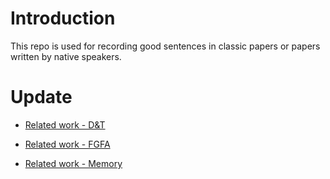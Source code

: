# Introduction

This repo is used for recording good sentences in classic papers or papers written by native speakers.

# Update
- [Related work - D&T](2_RelatedWork.md#detect-to-track-and-track-to-detect)

- [Related work - FGFA](2_RelatedWork.md#learning-correspondence-from-the-cycle-consistency-of-time)
- [Related work - Memory](2_RelatedWork.md#Object-Guided-External-Memory-Network-for-Video-Object-Detection)

 

 


